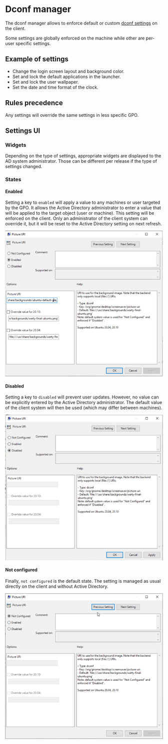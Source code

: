 # Dconf manager

The dconf manager allows to enforce default or custom [dconf settings](https://wiki.gnome.org/Projects/dconf/SystemAdministrators) on the client.

Some settings are globally enforced on the machine while other are per-user specific settings.

## Example of settings

- Change the login screen layout and background color.
- Set and lock the default applications in the launcher.
- Set and lock the user wallpaper.
- Set the date and time format of the clock.

## Rules precedence

Any settings will override the same settings in less specific GPO.

## Settings UI

### Widgets

Depending on the type of settings, appropriate widgets are displayed to the AD system administrator. Those can be different per release if the type of settings changed.

### States

#### Enabled

Setting a key to `enabled` will apply a value to any machines or user targeted by the GPO.
It allows the Active Directory administrator to enter a value that will be applied to the target object (user or machine). This setting will be enforced on the client. Only an administrator of the client system can override it, but it will be reset to the Active Directory setting on next refresh.

![Enabled setting](../images/enabled.png)

#### Disabled

Setting a key to `disabled` will prevent user updates. However, no value can be explicitly entered by the Active Directory administrator. The default value of the client system will then be used (which may differ between machines).

![Disabled setting](../images/disabled.png)

#### Not configured

Finally, `not configured` is the default state. The setting is managed as usual directly on the client and without Active Directory.

![Not configure setting](../images/not_configured.png)
